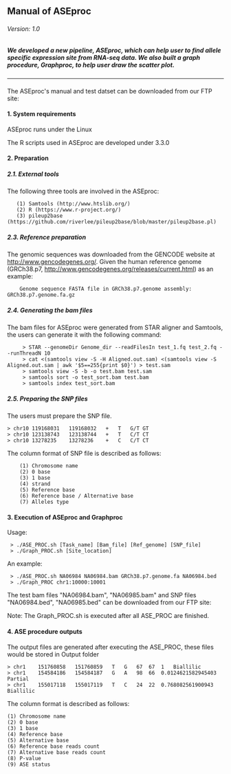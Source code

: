 ## Manual of ASEproc
###### Version: 1.0

##### We developed a new pipeline, ASEproc, which can help user to find allele specific expression site from RNA-seq data. We also built a graph procedure, Graphproc, to help user draw the scatter plot.
--------------
#### 

The ASEproc's manual and test datset can be downloaded from our FTP site: 

#### **1. System requirements**
ASEproc runs under the Linux

The R scripts used in ASEproc are developed under 3.3.0

#### **2. Preparation**

##### **2.1.  External tools**

  The following three tools are involved in the ASEproc:
```
   (1) Samtools (http://www.htslib.org/)
   (2) R (https://www.r-project.org/)
   (3) pileup2base (https://github.com/riverlee/pileup2base/blob/master/pileup2base.pl)
```
   
##### **2.3.  Reference preparation**
 
   The genomic sequences was downloaded from the GENCODE website at http://www.gencodegenes.org/. Given the human reference genome       (GRCh38.p7, http://www.gencodegenes.org/releases/current.html) as an example:

```
    Genome sequence FASTA file in GRCh38.p7.genome assembly: GRCh38.p7.genome.fa.gz
```

##### **2.4.  Generating the bam files**

   The bam files for ASEproc were generated from STAR aligner and Samtools, the users can generate it with the following command:
	
```
     > STAR --genomeDir Genome_dir --readFilesIn test_1.fq test_2.fq --runThreadN 10
     > cat <(samtools view -S -H Aligned.out.sam) <(samtools view -S Aligned.out.sam | awk '$5==255{print $0}') > test.sam
     > samtools view -S -b -o test.bam test.sam
     > samtools sort -o test_sort.bam test.bam
     > samtools index test_sort.bam
```
##### **2.5.  Preparing the SNP files**

  The users must prepare the SNP file.

	> chr10	119168031	119168032	+	T	G/T	GT
	> chr10	123138743	123138744	+	T	C/T	CT
	> chr10	13278235	13278236	+	C	C/T	CT

  The column format of SNP file is described as follows:
  
        
        (1) Chromosome name 
        (2) 0 base
        (3) 1 base
        (4) strand
        (5) Reference base
        (6) Reference base / Alternative base
        (7) Alleles type
        

#### **3. Execution of ASEproc and Graphproc**

   Usage:

     > ./ASE_PROC.sh [Task_name] [Bam_file] [Ref_genome] [SNP_file]
     > ./Graph_PROC.sh [Site_location]

   An example:

     > ./ASE_PROC.sh NA06984 NA06984.bam GRCh38.p7.genome.fa NA06984.bed
     > ./Graph_PROC chr1:10000:10001

The test bam files "NA06984.bam", "NA06985.bam" and SNP files "NA06984.bed", "NA06985.bed" can be downloaded from our FTP site: 

Note: The Graph_PROC.sh is executed after all ASE_PROC are finished.

#### **4. ASE procedure outputs**

   The output files are generated after executing the ASE_PROC, these files would be stored in Output folder
  ```
  > chr1	151760858	151760859	T	G	67	67	1	Biallilic
  > chr1	154584186	154584187	G	A	98	66	0.0124621582945403	Partial
  > chr1	155017118	155017119	T	C	24	22	0.768082561900943	Biallilic
  ```
  The column format is described as follows:
  ```
  (1) Chromosome name 
  (2) 0 base
  (3) 1 base
  (4) Reference base
  (5) Alternative base
  (6) Reference base reads count
  (7) Alternative base reads count
  (8) P-value
  (9) ASE status
  ```
